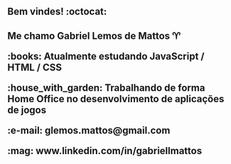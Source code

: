 <h2> Bem vindes! :octocat: <h2>

<p>Me chamo Gabriel Lemos de Mattos ♈ </p>
<p></p>

<p>:books: Atualmente estudando JavaScript / HTML / CSS <p>
  <p> :house_with_garden: Trabalhando de forma Home Office no desenvolvimento de aplicações de jogos </p>
  <p>:e-mail: glemos.mattos@gmail.com </p>
  <p> :mag: www.linkedin.com/in/gabriellmattos </p>
